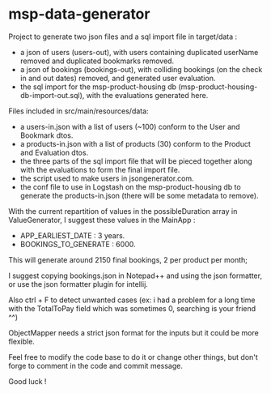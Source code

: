 # msp-data-generator

Project to generate two json files and a sql import file in target/data : 
 - a json of users (users-out), with users containing duplicated userName removed 
   and duplicated bookmarks removed.
 - a json of bookings (bookings-out), with colliding bookings (on the check in and out dates) removed,
   and generated user evaluation.
 - the sql import for the msp-product-housing db (msp-product-housing-db-import-out.sql), 
   with the evaluations generated here.

Files included in src/main/resources/data:
 - a users-in.json with a list of users (~100) conform to the User and Bookmark dtos.
 - a products-in.json with a list of products (30) conform to the Product and Evaluation dtos.
 - the three parts of the sql import file that will be pieced together along with the evaluations to form
   the final import file.
 - the script used to make users in jsongenerator.com.
 - the conf file to use in Logstash on the msp-product-housing db to generate the products-in.json (there will be some 
   metadata to remove).

With the current repartition of values in the possibleDuration array in ValueGenerator, 
I suggest these values in the MainApp :
 - APP_EARLIEST_DATE : 3 years.
 - BOOKINGS_TO_GENERATE : 6000.
 
This will generate around 2150 final bookings, 2 per product per month;

I suggest copying bookings.json in Notepad++ and using the json formatter, or use the json formatter plugin for intellij.

Also ctrl + F to detect unwanted cases (ex: i had a problem for a long time with the TotalToPay field 
which was sometimes 0, searching is your friend ^^)

ObjectMapper needs a strict json format for the inputs but it could be more flexible.

Feel free to modify the code base to do it or change other things, but don't forge to comment in the code 
and commit message.

Good luck !
